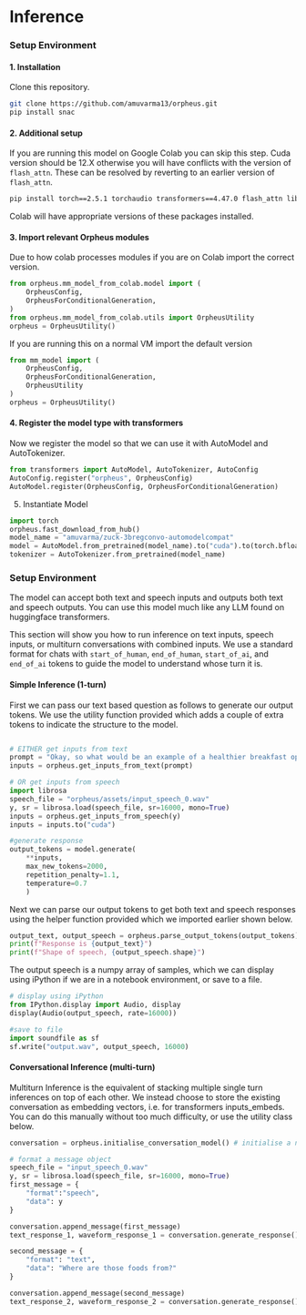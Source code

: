 # Inference

### Setup Environment

#### 1. Installation
Clone this repository.
```bash
git clone https://github.com/amuvarma13/orpheus.git
pip install snac
```


#### 2. Additional setup
If you are running this model on Google Colab you can skip this step. Cuda version should be 12.X otherwise you will have conflicts with the version of `flash_attn`. These can be resolved by reverting to an earlier version of `flash_attn`. 
```bash
pip install torch==2.5.1 torchaudio transformers==4.47.0 flash_attn librosa soundfile
```

Colab will have appropriate versions of these packages installed.


#### 3. Import relevant Orpheus modules

Due to how colab processes modules if you are on Colab import the  correct version.
```python
from orpheus.mm_model_from_colab.model import (
    OrpheusConfig,
    OrpheusForConditionalGeneration,
)
from orpheus.mm_model_from_colab.utils import OrpheusUtility
orpheus = OrpheusUtility()
```
If you are running this on a normal VM import the default version
```python
from mm_model import (
    OrpheusConfig,
    OrpheusForConditionalGeneration,
    OrpheusUtility
)
orpheus = OrpheusUtility()
```


#### 4. Register the model type with transformers

Now we register the model so that we can use it with AutoModel and AutoTokenizer.

```python
from transformers import AutoModel, AutoTokenizer, AutoConfig
AutoConfig.register("orpheus", OrpheusConfig)
AutoModel.register(OrpheusConfig, OrpheusForConditionalGeneration)
```

5. Instantiate Model
```python
import torch
orpheus.fast_download_from_hub() 
model_name = "amuvarma/zuck-3bregconvo-automodelcompat"
model = AutoModel.from_pretrained(model_name).to("cuda").to(torch.bfloat16)
tokenizer = AutoTokenizer.from_pretrained(model_name)
```

### Setup Environment

The model can accept both text and speech inputs and outputs both text and speech outputs. You can use this model much like any LLM found on huggingface transformers.

This section will show you how to run inference on text inputs, speech inputs, or multiturn conversations with combined inputs. We use a standard format for chats with ```start_of_human```, ```end_of_human```, ```start_of_ai```, and ```end_of_ai``` tokens to guide the model to understand whose turn it is.

#### Simple Inference (1-turn)

First we can pass our text based question as follows to generate our output tokens. We use the utility function provided which adds a couple of extra tokens to indicate the structure to the model.

```python

# EITHER get inputs from text
prompt = "Okay, so what would be an example of a healthier breakfast option then. Can you tell me?"
inputs = orpheus.get_inputs_from_text(prompt)

# OR get inputs from speech
import librosa
speech_file = "orpheus/assets/input_speech_0.wav"
y, sr = librosa.load(speech_file, sr=16000, mono=True)
inputs = orpheus.get_inputs_from_speech(y)
inputs = inputs.to("cuda")

#generate response
output_tokens = model.generate(
    **inputs, 
    max_new_tokens=2000, 
    repetition_penalty=1.1, 
    temperature=0.7
    )
```


Next we can parse our output tokens to get both text and speech responses using the helper function provided which we imported earlier shown below.

```python
output_text, output_speech = orpheus.parse_output_tokens(output_tokens)
print(f"Response is {output_text}")
print(f"Shape of speech, {output_speech.shape}")
```

The output speech is a numpy array of samples, which we can display using iPython if we are in a notebook environment, or save to a file.

``` python
# display using iPython
from IPython.display import Audio, display
display(Audio(output_speech, rate=16000))

#save to file
import soundfile as sf
sf.write("output.wav", output_speech, 16000)
```

#### Conversational Inference (multi-turn)

Multiturn Inference is the equivalent of stacking multiple single turn inferences on top of each other. We instead choose to store the existing conversation as embedding vectors, i.e. for transformers inputs_embeds. You can do this manually without too much difficulty, or use the utility class below.

```python
conversation = orpheus.initialise_conversation_model() # initialise a new conversation

# format a message object
speech_file = "input_speech_0.wav"
y, sr = librosa.load(speech_file, sr=16000, mono=True)
first_message = {
    "format":"speech",
    "data": y
}

conversation.append_message(first_message)
text_response_1, waveform_response_1 = conversation.generate_response()

second_message = {
    "format": "text",
    "data": "Where are those foods from?"
}

conversation.append_message(second_message)
text_response_2, waveform_response_2 = conversation.generate_response()
```
